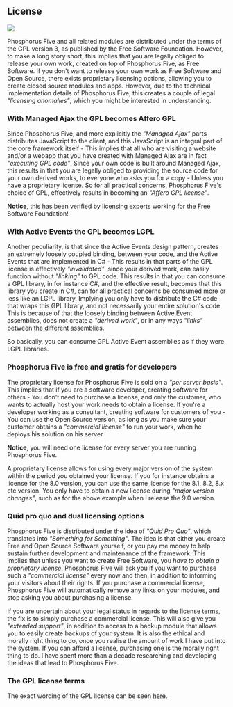 ## License

<img class="desktop-help-icon-image" src="/modules/desktop/media/logo.svg" />

Phosphorus Five and all related modules are distributed under the terms of the GPL version 3, as published
by the Free Software Foundation. However, to make a long story short, this implies that you are legally
obliged to release your own work, created on top of Phosphorus Five, as Free Software. If you don't want
to release your own work as Free Software and Open Source, there exists proprietary licensing options,
allowing you to create closed source modules and apps. However, due to the technical implementation
details of Phosphorus Five, this creates a couple of legal _"licensing anomalies"_, which you might be
interested in understanding.

### With Managed Ajax the GPL becomes Affero GPL

Since Phosphorus Five, and more explicitly the _"Managed Ajax"_ parts distributes JavaScript to the client,
and this JavaScript is an integral part of the core framework itself - This implies that all who are visiting
a website and/or a webapp that you have created with Managed Ajax are in fact _"executing GPL code"_. Since
your own code is built around Managed Ajax, this results in that you are legally obliged to providing the
source code for your own derived works, to everyone who asks you for a copy - Unless you have a proprietary
license. So for all practical concerns, Phosphorus Five's choice of GPL, effectively results in becoming
an _"Affero GPL license"_.

**Notice**, this has been verified by licensing experts working for the Free Software Foundation!

### With Active Events the GPL becomes LGPL

Another peculiarity, is that since the Active Events design pattern, creates an extremely loosely coupled
binding, between your code, and the Active Events that are implemented in C# - This results in that parts
of the GPL license is effectively _"invalidated"_, since your derived work, can easily function without
_"linking"_ to GPL code. This results in that you can consume a GPL library, in for instance C#, and
the effective result, becomes that this library you create in C#, can for all practical concerns be
consumed more or less like an LGPL library. Implying you only have to distribute the C# code that wraps
this GPL library, and not necessarily your entire solution's code. This is because of that the loosely
binding between Active Event assemblies, does not create a _"derived work"_, or in any ways _"links"_
between the different assemblies.

So basically, you can consume GPL Active Event assemblies as if they were LGPL libraries.

### Phosphorus Five is free and gratis for developers

The proprietary license for Phosphorus Five is sold on a _"per server basis"_. This implies that if
you are a software developer, creating software for others - You don't need to purchase a license, and
only the customer, who wants to actually host your work needs to obtain a license. If you're a developer
working as a consultant, creating software for customers of you - You can use the Open Source version,
as long as you make sure your customer obtains a _"commercial license"_ to run your work, when he
deploys his solution on his server.

**Notice**, you will need one license for every server you are running Phosphorus Five.

A proprietary license allows for using every major version of the system within the period you obtained
your license. If you for instance obtains a license for the 8.0 version, you can use the same license
for the 8.1, 8.2, 8.x etc version. You only have to obtain a new license during _"major version changes"_,
such as for the above example when I release the 9.0 version.

### Quid pro quo and dual licensing options

Phosphorus Five is distributed under the idea of _"Quid Pro Quo"_, which translates into
_"Something for Something"_. The idea is that either you create Free and Open Source Software yourself, or
you pay me money to help sustain further development and maintenance of the framework.
This implies that unless you want to create Free Software, you _have to obtain a proprietary license_.
Phosphorus Five will ask you if you want to purchase such a
_"commercial license"_ every now and then, in addition to informing your visitors about their rights. If
you purchase a commercial license, Phosphorus Five will automatically remove any links on your modules,
and stop asking you about purchasing a license.

If you are uncertain about your legal status in regards to the license terms, the fix is
to simply purchase a commercial license. This will also give you _"extended support"_, in addition
to access to a backup module that allows you to easily create backups of your system. It is also the
ethical and morally right thing to do, once you realise the amount of work I have put into the system.
If you can afford a license, purchasing one is the morally right thing to do. I have spent more than a
decade researching and developing the ideas that lead to Phosphorus Five.

### The GPL license terms

The exact wording of the GPL license can be seen [here](https://www.gnu.org/licenses/gpl-3.0.txt).
